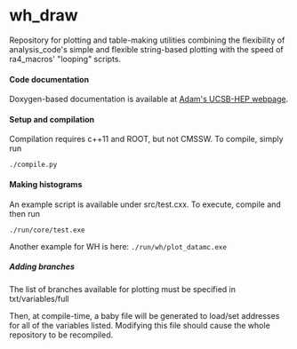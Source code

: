 wh_draw
========

Repository for plotting and table-making utilities combining the flexibility of analysis_code's simple and flexible string-based plotting with the speed of ra4_macros' "looping" scripts.

#### Code documentation
Doxygen-based documentation is available at [Adam's UCSB-HEP webpage](http://hep.ucsb.edu/people/ald77/documentation/doc_ra4_draw/).

#### Setup and compilation
Compilation requires c++11 and ROOT, but not CMSSW. To compile, simply run

    ./compile.py

#### Making histograms
An example script is available under src/test.cxx. To execute, compile and then run

    ./run/core/test.exe
    
Another example for WH is here:
    ```
    ./run/wh/plot_datamc.exe
    ```
##### Adding branches

The list of branches available for plotting must be specified in txt/variables/full

Then, at compile-time, a baby file will be generated to load/set addresses for all of the variables listed.
Modifying this file should cause the whole repository to be recompiled.



